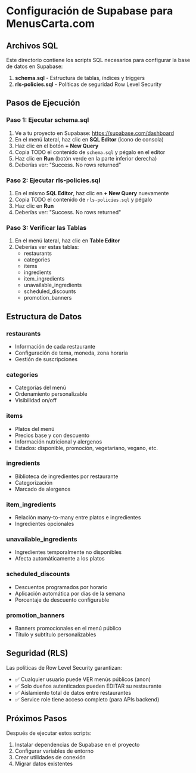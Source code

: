 # Configuración de Supabase para MenusCarta.com

## Archivos SQL

Este directorio contiene los scripts SQL necesarios para configurar la base de datos en Supabase:

1. **schema.sql** - Estructura de tablas, índices y triggers
2. **rls-policies.sql** - Políticas de seguridad Row Level Security

## Pasos de Ejecución

### Paso 1: Ejecutar schema.sql

1. Ve a tu proyecto en Supabase: https://supabase.com/dashboard
2. En el menú lateral, haz clic en **SQL Editor** (ícono de consola)
3. Haz clic en el botón **+ New Query**
4. Copia TODO el contenido de `schema.sql` y pégalo en el editor
5. Haz clic en **Run** (botón verde en la parte inferior derecha)
6. Deberías ver: "Success. No rows returned"

### Paso 2: Ejecutar rls-policies.sql

1. En el mismo **SQL Editor**, haz clic en **+ New Query** nuevamente
2. Copia TODO el contenido de `rls-policies.sql` y pégalo
3. Haz clic en **Run**
4. Deberías ver: "Success. No rows returned"

### Paso 3: Verificar las Tablas

1. En el menú lateral, haz clic en **Table Editor**
2. Deberías ver estas tablas:
   - restaurants
   - categories
   - items
   - ingredients
   - item_ingredients
   - unavailable_ingredients
   - scheduled_discounts
   - promotion_banners

## Estructura de Datos

### restaurants
- Información de cada restaurante
- Configuración de tema, moneda, zona horaria
- Gestión de suscripciones

### categories
- Categorías del menú
- Ordenamiento personalizable
- Visibilidad on/off

### items
- Platos del menú
- Precios base y con descuento
- Información nutricional y alergenos
- Estados: disponible, promoción, vegetariano, vegano, etc.

### ingredients
- Biblioteca de ingredientes por restaurante
- Categorización
- Marcado de alergenos

### item_ingredients
- Relación many-to-many entre platos e ingredientes
- Ingredientes opcionales

### unavailable_ingredients
- Ingredientes temporalmente no disponibles
- Afecta automáticamente a los platos

### scheduled_discounts
- Descuentos programados por horario
- Aplicación automática por días de la semana
- Porcentaje de descuento configurable

### promotion_banners
- Banners promocionales en el menú público
- Título y subtítulo personalizables

## Seguridad (RLS)

Las políticas de Row Level Security garantizan:

- ✅ Cualquier usuario puede VER menús públicos (anon)
- ✅ Solo dueños autenticados pueden EDITAR su restaurante
- ✅ Aislamiento total de datos entre restaurantes
- ✅ Service role tiene acceso completo (para APIs backend)

## Próximos Pasos

Después de ejecutar estos scripts:

1. Instalar dependencias de Supabase en el proyecto
2. Configurar variables de entorno
3. Crear utilidades de conexión
4. Migrar datos existentes
